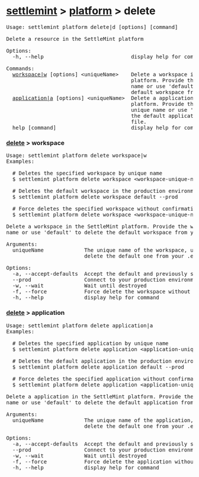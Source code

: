 <h1><a href="../../settlemint.md">settlemint</a> > <a href="../platform.md">platform</a> > delete</h1>

<pre>Usage: settlemint platform delete|d [options] [command]

Delete a resource in the SettleMint platform

Options:
  -h, --help                            display help for command

Commands:
  <a href="#delete-workspace">workspace|w</a> [options] &lt;uniqueName&gt;    Delete a workspace in the SettleMint
                                        platform. Provide the workspace unique
                                        name or use &#039;default&#039; to delete the
                                        default workspace from your .env file.
  <a href="#delete-application">application|a</a> [options] &lt;uniqueName&gt;  Delete a application in the SettleMint
                                        platform. Provide the application
                                        unique name or use &#039;default&#039; to delete
                                        the default application from your .env
                                        file.
  help [command]                        display help for command
</pre>

<h3 id="delete-workspace"><a href="../delete.md">delete</a> > workspace</h3>

<pre>Usage: settlemint platform delete workspace|w 
Examples:

  # Deletes the specified workspace by unique name
  $ settlemint platform delete workspace &lt;workspace-unique-name&gt;

  # Deletes the default workspace in the production environment
  $ settlemint platform delete workspace default --prod

  # Force deletes the specified workspace without confirmation
  $ settlemint platform delete workspace &lt;workspace-unique-name&gt; --force

Delete a workspace in the SettleMint platform. Provide the workspace unique
name or use &#039;default&#039; to delete the default workspace from your .env file.

Arguments:
  uniqueName             The unique name of the workspace, use &#039;default&#039; to
                         delete the default one from your .env file

Options:
  -a, --accept-defaults  Accept the default and previously set values
  --prod                 Connect to your production environment
  -w, --wait             Wait until destroyed
  -f, --force            Force delete the workspace without confirmation
  -h, --help             display help for command
</pre>

<h3 id="delete-application"><a href="../delete.md">delete</a> > application</h3>

<pre>Usage: settlemint platform delete application|a 
Examples:

  # Deletes the specified application by unique name
  $ settlemint platform delete application &lt;application-unique-name&gt;

  # Deletes the default application in the production environment
  $ settlemint platform delete application default --prod

  # Force deletes the specified application without confirmation
  $ settlemint platform delete application &lt;application-unique-name&gt; --force

Delete a application in the SettleMint platform. Provide the application unique
name or use &#039;default&#039; to delete the default application from your .env file.

Arguments:
  uniqueName             The unique name of the application, use &#039;default&#039; to
                         delete the default one from your .env file

Options:
  -a, --accept-defaults  Accept the default and previously set values
  --prod                 Connect to your production environment
  -w, --wait             Wait until destroyed
  -f, --force            Force delete the application without confirmation
  -h, --help             display help for command
</pre>

